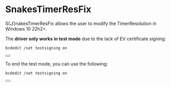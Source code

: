 # SnakesTimerResFix
S(ﮎ)nakesTimerResFix allows the user to modify the TimerResolution in Windows 10 22h2+.


The **driver only works in test mode** due to the lack of EV certificate signing:
<div class="highlight highlight-source-shell">
  <pre><code><span class="pl-s1"><span class="pl-c1">bcdedit</span> <span class="pl-s"><span class="pl-pds">/</span>set<span class="pl-pds"> </span>testsigning<span class="pl-pds"> </span>on</span></span></code></pre>
  <button class="btn btn-sm BtnGroup-item" data-clipboard-text="bcdedit /set testsigning on"></button>
</div>

To end the test mode, you can use the following:
<div class="highlight highlight-source-shell">
  <pre><code><span class="pl-s1"><span class="pl-c1">bcdedit</span> <span class="pl-s"><span class="pl-pds">/</span>set<span class="pl-pds"> </span>testsigning<span class="pl-pds"> </span>on</span></span></code></pre>
  <button class="btn btn-sm BtnGroup-item" data-clipboard-text="bcdedit /set testsigning off"></button>
</div>
